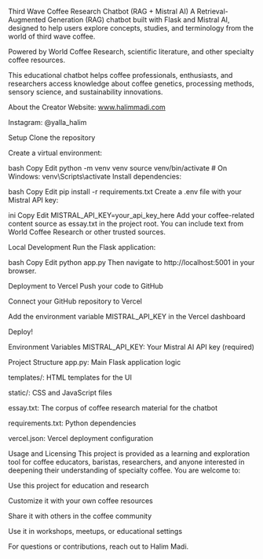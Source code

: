 Third Wave Coffee Research Chatbot (RAG + Mistral AI)
A Retrieval-Augmented Generation (RAG) chatbot built with Flask and Mistral AI, designed to help users explore concepts, studies, and terminology from the world of third wave coffee.

Powered by World Coffee Research, scientific literature, and other specialty coffee resources.

This educational chatbot helps coffee professionals, enthusiasts, and researchers access knowledge about coffee genetics, processing methods, sensory science, and sustainability innovations.

About the Creator
Website: www.halimmadi.com

Instagram: @yalla_halim

Setup
Clone the repository

Create a virtual environment:

bash
Copy
Edit
python -m venv venv
source venv/bin/activate  # On Windows: venv\Scripts\activate
Install dependencies:

bash
Copy
Edit
pip install -r requirements.txt
Create a .env file with your Mistral API key:

ini
Copy
Edit
MISTRAL_API_KEY=your_api_key_here
Add your coffee-related content source as essay.txt in the project root. You can include text from World Coffee Research or other trusted sources.

Local Development
Run the Flask application:

bash
Copy
Edit
python app.py
Then navigate to http://localhost:5001 in your browser.

Deployment to Vercel
Push your code to GitHub

Connect your GitHub repository to Vercel

Add the environment variable MISTRAL_API_KEY in the Vercel dashboard

Deploy!

Environment Variables
MISTRAL_API_KEY: Your Mistral AI API key (required)

Project Structure
app.py: Main Flask application logic

templates/: HTML templates for the UI

static/: CSS and JavaScript files

essay.txt: The corpus of coffee research material for the chatbot

requirements.txt: Python dependencies

vercel.json: Vercel deployment configuration

Usage and Licensing
This project is provided as a learning and exploration tool for coffee educators, baristas, researchers, and anyone interested in deepening their understanding of specialty coffee. You are welcome to:

Use this project for education and research

Customize it with your own coffee resources

Share it with others in the coffee community

Use it in workshops, meetups, or educational settings

For questions or contributions, reach out to Halim Madi.

